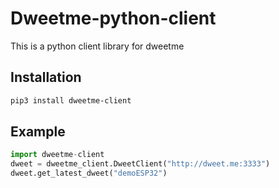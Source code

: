 # Dweetme-python-client
This is a python client library for dweetme

## Installation 
``` zsh
pip3 install dweetme-client
```

## Example

``` python
import dweetme-client  
dweet = dweetme_client.DweetClient("http://dweet.me:3333")  
dweet.get_latest_dweet("demoESP32")
```
